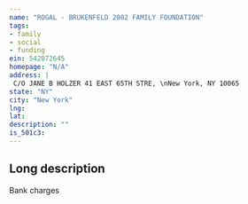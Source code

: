 ```yaml
---
name: "ROGAL - BRUKENFELD 2002 FAMILY FOUNDATION"
tags:
- family
- social
- funding
ein: 542072645
homepage: "N/A"
address: |
 C/O JANE B HOLZER 41 EAST 65TH STRE, \nNew York, NY 10065
state: "NY"
city: "New York"
lng: 
lat: 
description: ""
is_501c3: 
---
```


## Long description

Bank charges
